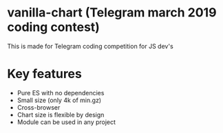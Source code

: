 # vanilla-chart (Telegram march 2019 coding contest)

This is made for Telegram coding competition for JS dev's
    
# Key features

* Pure ES with no dependencies
* Small size (only 4k of min.gz)
* Cross-browser
* Chart size is flexible by design
* Module can be used in any project
